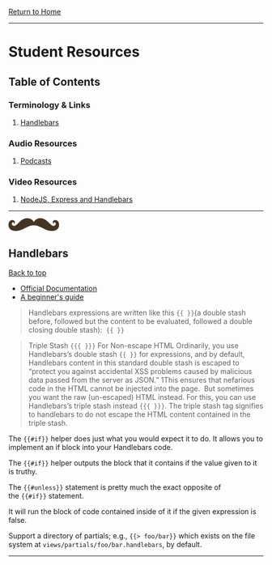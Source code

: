 [Return to Home](../../../README.md)

<hr>

# Student Resources

## Table of Contents

### Terminology & Links

01.  [Handlebars](#handlebars)

### Audio Resources
01.  [Podcasts](podcasts.md)

### Video Resources
01. [NodeJS, Express and Handlebars](https://www.youtube.com/watch?v=SfQFoMOd_ng)

<hr>

<img src="../../00-admin-resources/assets/images/handlebars.jpg" width="100">

## Handlebars

[Back to top](#student-resources)

* [Official Documentation](https://handlebarsjs.com/)
* [A beginner's guide](https://www.sitepoint.com/a-beginners-guide-to-handlebars/)


> Handlebars expressions are written like this ``{{ }}``(a double stash before, followed but the content to be evaluated, followed a double closing double stash):  ``{{ }}``

> Triple Stash ``{{{ }}}`` For Non-escape HTML
Ordinarily, you use Handlebars’s double stash ``{{ }}`` for expressions, and by default, Handlebars content in this standard double stash is escaped to “protect you against accidental XSS problems caused by malicious data passed from the server as JSON.” 1This ensures that nefarious code in the HTML cannot be injected into the page.  But sometimes you want the raw (un-escaped) HTML instead. For this, you can use Handlebars’s triple stash instead ``{{{ }}}``. The triple stash tag signifies to handlebars to do not escape the HTML content contained in the triple stash.

The `{{#if}}` helper does just what you would expect it to do. It allows you to implement an if block into your Handlebars code.

The `{{#if}}` helper outputs the block that it contains if the value given to it is truthy.

The `{{#unless}}` statement is pretty much the exact opposite of the `{{#if}}` statement.

It will run the block of code contained inside of it if the given expression is false.

Support a directory of partials; e.g., `{{> foo/bar}}` which exists on the file system at `views/partials/foo/bar.handlebars`, by default.

----------------------------------------